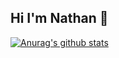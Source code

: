 ## Hi I'm Nathan 👋

[![Anurag's github stats](https://github-readme-stats.vercel.app/api?username=Nathan13888&show_icons=true)](https://github.com/anuraghazra/github-readme-stats)
<!--
**Nathan13888/nathan13888** is a ✨ _special_ ✨ repository because its `README.md` (this file) appears on your GitHub profile.

Here are some ideas to get you started:

- 🔭 I’m currently working on ...
- 🌱 I’m currently learning ...
- 👯 I’m looking to collaborate on ...
- 🤔 I’m looking for help with ...
- 💬 Ask me about ...
- 📫 How to reach me: ...
- 😄 Pronouns: ...
- ⚡ Fun fact: ...
-->
